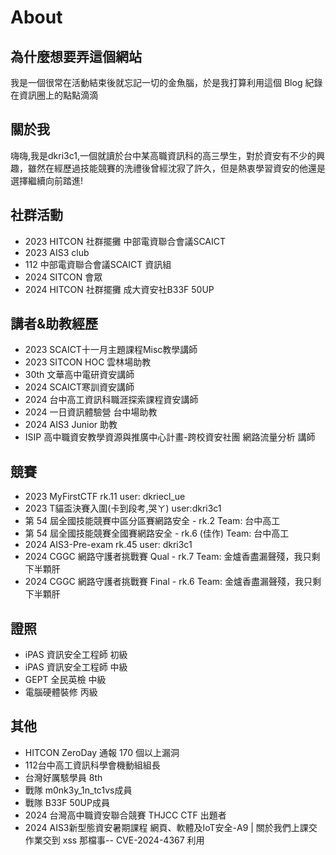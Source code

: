 # About

## 為什麼想要弄這個網站

我是一個很常在活動結束後就忘記一切的金魚腦，於是我打算利用這個 Blog 紀錄在資訊圈上的點點滴滴

## 關於我

嗨嗨,我是dkri3c1,一個就讀於台中某高職資訊科的高三學生，對於資安有不少的興趣，雖然在經歷過技能競賽的洗禮後曾經沈寂了許久，但是熱衷學習資安的他還是選擇繼續向前踏進!

## 社群活動

- 2023 HITCON 社群擺攤 中部電資聯合會議SCAICT
- 2023 AIS3 club
- 112 中部電資聯合會議SCAICT 資訊組
- 2024 SITCON 會眾
- 2024 HITCON 社群擺攤 成大資安社B33F 50UP

## 講者&助教經歷

- 2023 SCAICT十一月主題課程Misc教學講師
- 2023 SITCON HOC 雲林場助教
- 30th 文華高中電研資安講師
- 2024 SCAICT寒訓資安講師
- 2024 台中高工資訊科職涯探索課程資安講師
- 2024 一日資訊體驗營  台中場助教
- 2024 AIS3 Junior 助教
- ISIP 高中職資安教學資源與推廣中心計畫-跨校資安社團 網路流量分析 講師

## 競賽

- 2023 MyFirstCTF rk.11 user: dkriecl_ue
- 2023 T貓盃決賽入圍(卡到段考,哭ㄚ) user:dkri3c1
- 第 54 屆全國技能競賽中區分區賽網路安全 - rk.2 Team: 台中高工
- 第 54 屆全國技能競賽全國賽網路安全 - rk.6 (佳作) Team: 台中高工
- 2024 AIS3-Pre-exam rk.45 user: dkri3c1
- 2024 CGGC 網路守護者挑戰賽 Qual - rk.7 Team: 金爐香盡漏聲殘，我只剩下半顆肝
- 2024 CGGC 網路守護者挑戰賽 Final - rk.6 Team: 金爐香盡漏聲殘，我只剩下半顆肝
## 證照

- iPAS 資訊安全工程師 初級
- iPAS 資訊安全工程師 中級
- GEPT 全民英檢 中級
- 電腦硬體裝修 丙級


## 其他

- HITCON ZeroDay 通報 170 個以上漏洞
- 112台中高工資訊科學會機動組組長
- 台灣好厲駭學員 8th
- 戰隊 m0nk3y_1n_tc1vs成員
- 戰隊 B33F 50UP成員
- 2024 台灣高中職資安聯合競賽 THJCC CTF 出題者
- 2024 AIS3新型態資安暑期課程 網頁、軟體及IoT安全-A9 | 關於我們上課交作業交到 xss 那檔事-- CVE-2024-4367 利用